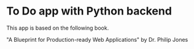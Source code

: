# To Do app with Python backend

This app is based on the following book.

"A Blueprint for Production-ready Web Applications" by Dr. Philip Jones